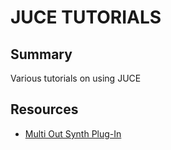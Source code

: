 # JUCE TUTORIALS

## Summary

Various tutorials on using JUCE

## Resources

- [Multi Out Synth Plug-In](https://docs.juce.com/master/tutorial_plugin_examples.html#tutorial_plugin_examples_multi_out_synth)
